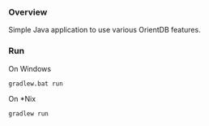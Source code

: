### Overview

Simple Java application to use various OrientDB features.

### Run

On Windows

    gradlew.bat run

On *Nix

    gradlew run

